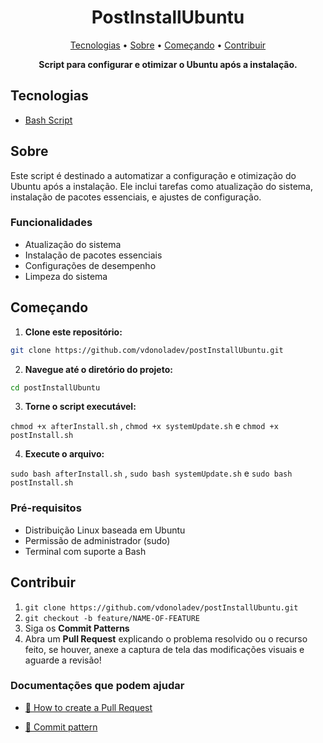 <h1 align="center" style="font-weight: bold;">PostInstallUbuntu</h1>

<p align="center">
  <a href="#tech">Tecnologias</a> • 
  <a href="#about">Sobre</a> •
  <a href="#started">Começando</a> • 
  <a href="#contribute">Contribuir</a>
</p>

<p align="center">
    <b>Script para configurar e otimizar o Ubuntu após a instalação.</b>
</p>

<h2 id="tech">Tecnologias</h2>

- [Bash Script](https://devdocs.io/bash)

<h2 id="about">Sobre</h2>

<p>Este script é destinado a automatizar a configuração e otimização do Ubuntu após a instalação. Ele inclui tarefas como atualização do sistema, instalação de pacotes essenciais, e ajustes de configuração.</p>

<h3>Funcionalidades</h3>

- Atualização do sistema
- Instalação de pacotes essenciais
- Configurações de desempenho
- Limpeza do sistema

<h2 id="started">Começando</h2>

1. **Clone este repositório:**

```bash
git clone https://github.com/vdonoladev/postInstallUbuntu.git
```

2. **Navegue até o diretório do projeto:**

```bash
cd postInstallUbuntu
```

3. **Torne o script executável:**

`chmod +x afterInstall.sh`
,
`chmod +x systemUpdate.sh`
e
`chmod +x postInstall.sh`

4. **Execute o arquivo:**

`sudo bash afterInstall.sh`
,
`sudo bash systemUpdate.sh`
e
`sudo bash postInstall.sh`

<h3>Pré-requisitos</h3>

- Distribuição Linux baseada em Ubuntu
- Permissão de administrador (sudo)
- Terminal com suporte a Bash

<h2 id="contribute">Contribuir</h2>

1. `git clone https://github.com/vdonoladev/postInstallUbuntu.git`
2. `git checkout -b feature/NAME-OF-FEATURE`
3. Siga os **Commit Patterns**
4. Abra um **Pull Request** explicando o problema resolvido ou o recurso feito, se houver, anexe a captura de tela das modificações visuais e aguarde a revisão!

<h3>Documentações que podem ajudar</h3>

- [📝 How to create a Pull Request](https://www.atlassian.com/br/git/tutorials/making-a-pull-request)

- [💾 Commit pattern](https://gist.github.com/joshbuchea/6f47e86d2510bce28f8e7f42ae84c716)
